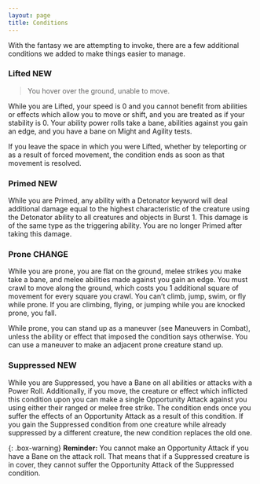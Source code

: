 ```yaml
---
layout: page
title: Conditions
---
```


With the fantasy we are attempting to invoke, there are a few additional conditions we added to make things easier to manage.

### Lifted <span class="pill pill-new">NEW</span>
> You hover over the ground, unable to move.

While you are Lifted, your speed is 0 and you cannot benefit from abilities or effects which allow you to move or shift, and you are treated as if your stability is 0. Your ability power rolls take a bane, abilities against you gain an edge, and you have a bane on Might and Agility tests.

If you leave the space in which you were Lifted, whether by teleporting or as a result of forced movement, the condition ends as soon as that movement is resolved.

### Primed <span class="pill pill-new">NEW</span>
While you are Primed, any ability with a Detonator keyword will deal additional damage equal to the highest characteristic of the creature using the Detonator ability to all creatures and objects in Burst 1. This damage is of the same type as the triggering ability. You are no longer Primed after taking this damage.

### Prone <span class="pill pill-change">CHANGE</span>
While you are prone, you are flat on the ground, <span class="changed-text">melee</span> strikes you make take a bane, and melee abilities made against you gain an edge. You must crawl to move along the ground, which costs you 1 additional square of movement for every square you crawl. You can’t climb, jump, swim, or fly while prone. If you are climbing, flying, or jumping while you are knocked prone, you fall.

While prone, you can stand up as a maneuver (see Maneuvers in Combat), unless the ability or effect that imposed the condition says otherwise. You can use a maneuver to make an adjacent prone creature stand up.

### Suppressed <span class="pill pill-new">NEW</span>
While you are Suppressed, you have a Bane on all abilities or attacks with a Power Roll. Additionally, if you move, the creature or effect which inflicted this condition upon you can make a single Opportunity Attack against you using either their ranged or melee free strike. The condition ends once you suffer the effects of an Opportunity Attack as a result of this condition. If you gain the Suppressed condition from one creature while already suppressed by a different creature, the new condition replaces the old one.

{: .box-warning}
**Reminder:** You cannot make an Opportunity Attack if you have a Bane on the attack roll. That means that if a Suppressed creature is in cover, they cannot suffer the Opportunity Attack of the Suppressed condition.